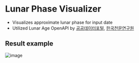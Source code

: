 # Lunar Phase Visualizer
* Visualizes approximate lunar phase for input date
* Utilized Lunar Age OpenAPI by [공공데이터포털](https://data.go.kr), [한국천문연구원](https://kasi.re.kr)

## Result example
![image](https://user-images.githubusercontent.com/47859342/98433873-2e997600-210e-11eb-8c08-ff3696da74b2.png)
